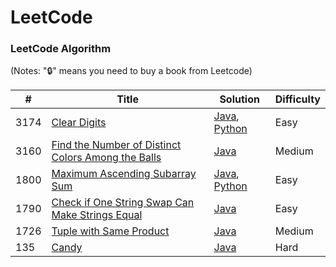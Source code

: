 LeetCode
========

### LeetCode Algorithm

(Notes: "🔒" means you need to buy a book from Leetcode)


| # | Title | Solution | Difficulty |
|---| ----- | -------- | ---------- |
|3174|[Clear Digits](https://leetcode.com/problems/clear-digits/) | [Java](algorithms/java/src/clear-digits.java), [Python](algorithms/python/src/clear-digits.py) | Easy
|3160|[Find the Number of Distinct Colors Among the Balls](https://leetcode.com/problems/find-the-number-of-distinct-colors-among-the-balls/submissions/1535001041/) | [Java](algorithms/java/src/find-the-number-of-distinct-colors-among-the-balls.java) | Medium |
|1800|[Maximum Ascending Subarray Sum](https://leetcode.com/problems/maximum-ascending-subarray-sum/description/) | [Java](algorithms/java/src/maximum-ascending-subarray-sum.java), [Python](algorithms/python/src/maximum-ascending-subarray-sum.py)|Easy|
|1790|[Check if One String Swap Can Make Strings Equal](https://leetcode.com/problems/check-if-one-string-swap-can-make-strings-equal/description/) | [Java](algorithms/java/src/check-if-one-string-swap-can-make-strings-equal.java) | Easy |
|1726|[Tuple with Same Product](https://leetcode.com/problems/tuple-with-same-product/description/) | [Java](algorithms/java/src/tuple-with-same-product) | Medium |
|135| [Candy](https://leetcode.com/problems/candy) | [Java](algorithms/java/src/candy) | Hard |
